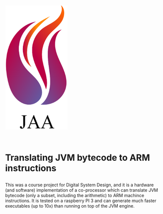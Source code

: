 # <img src="https://github.com/ImanHosseini/JAA/blob/master/logo_name.png" width="200" height="400" />
# <p style="float:right">Translating JVM bytecode to ARM instructions</p>
This was a course project for Digital System Design, and it is a hardware (and software) implementation of a co-processor which can translate JVM bytecode (only a subset, including the arithmetic) to ARM machince instructions. It is tested on a raspberry PI 3 and can generate much faster executables (up to 10x) than running on top of the JVM engine.
